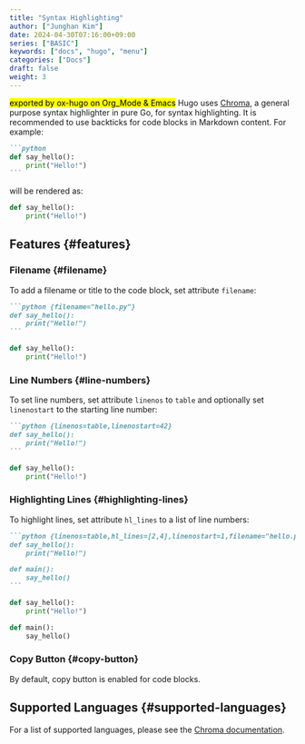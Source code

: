 ```yaml
---
title: "Syntax Highlighting"
author: ["Junghan Kim"]
date: 2024-04-30T07:16:00+09:00
series: ["BASIC"]
keywords: ["docs", "hugo", "menu"]
categories: ["Docs"]
draft: false
weight: 3
---
```


<mark>exported by ox-hugo on Org_Mode &amp; Emacs</mark> Hugo uses [Chroma](https://github.com/alecthomas/chroma), a general purpose syntax highlighter in pure Go, for syntax highlighting. It is recommended to use backticks for code blocks in Markdown content. For example:

<!--more-->

````markdown { linenos=false,filename="Markdown" }
```python
def say_hello():
    print("Hello!")
```
````

will be rendered as:

````python
def say_hello():
    print("Hello!")
````


## Features {#features}


### Filename {#filename}

To add a filename or title to the code block, set attribute `filename`:

````markdown { linenos=false,filename="Markdown" }
```python {filename="hello.py"}
def say_hello():
    print("Hello!")
```
````

````python { linenos=true,filename="hello.py" }
def say_hello():
    print("Hello!")
````


### Line Numbers {#line-numbers}

To set line numbers, set attribute `linenos` to `table` and optionally set `linenostart` to the starting line number:

````markdown { linenos=false,filename="Markdown" }
```python {linenos=table,linenostart=42}
def say_hello():
    print("Hello!")
```
````

````python { linenos=table,linenostart=42 }
def say_hello():
    print("Hello!")
````


### Highlighting Lines {#highlighting-lines}

To highlight lines, set attribute `hl_lines` to a list of line numbers:

````markdown { linenos=false,filename="Markdown" }
```python {linenos=table,hl_lines=[2,4],linenostart=1,filename="hello.py"}
def say_hello():
    print("Hello!")

def main():
    say_hello()
```
````

````python { linenos=table,hl_lines=[2,4],linenostart=1,filename="hello.py" }
def say_hello():
    print("Hello!")

def main():
    say_hello()
````


### Copy Button {#copy-button}

By default, copy button is enabled for code blocks.


## Supported Languages {#supported-languages}

For a list of supported languages, please see the [Chroma documentation](https://github.com/alecthomas/chroma#supported-languages).
